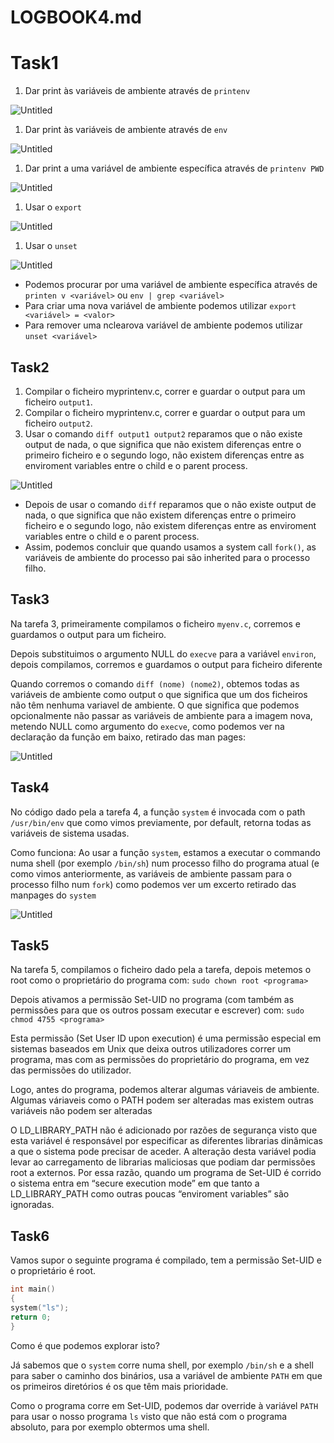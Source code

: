 # LOGBOOK4.md

# Task1

1. Dar print às variáveis de ambiente através de `printenv` 

![Untitled](images/logbook40.png)

1. Dar print às variáveis de ambiente através de  `env`

![Untitled](images/logbook41.png)

1. Dar print a uma variável de ambiente específica através de `printenv PWD`

![Untitled](images/logbook42.png)

1. Usar o `export` 

![Untitled](images/logbook43.png)

1. Usar o `unset`

![Untitled](images/logbook44.png)

- Podemos procurar por uma variável de ambiente específica através de `printen v <variável>` ou `env | grep <variável>`
- Para criar uma nova variável de ambiente podemos utilizar `export <variável> = <valor>`
- Para remover uma nclearova variável de ambiente podemos utilizar `unset <variável>`

## Task2

1. Compilar o ficheiro myprintenv.c, correr e guardar o output para um ficheiro `output1`. 
2. Compilar o ficheiro myprintenv.c, correr e guardar o output para um ficheiro `output2`. 
3. Usar o comando `diff output1 output2` reparamos que o não existe output de nada, o que significa que não existem diferenças entre o primeiro ficheiro e o segundo logo, não existem diferenças entre as enviroment variables entre o child e o parent process.  

![Untitled](images/logbook45.png)

- Depois de usar o comando `diff` reparamos que o não existe output de nada, o que significa que não existem diferenças entre o primeiro ficheiro e o segundo logo, não existem diferenças entre as enviroment variables entre o child e o parent process.
- Assim, podemos concluir que quando usamos a system call `fork()`, as variáveis de ambiente do processo pai são inherited para o processo filho.

 

## Task3

Na tarefa 3, primeiramente compilamos o ficheiro `myenv.c`, corremos e guardamos o output para um ficheiro.

Depois substituimos o argumento NULL do `execve` para a variável `environ`, depois compilamos, corremos e guardamos o output para ficheiro diferente

Quando corremos o comando `diff (nome) (nome2)`, obtemos todas as variáveis de ambiente como output o que significa que um dos ficheiros não têm nenhuma variavel de ambiente. O que significa que podemos opcionalmente não passar as variáveis de ambiente para a imagem nova, metendo NULL como argumento do `execve`, como podemos ver na declaração da função em baixo, retirado das man pages:

![Untitled](images/logbook46.png)

## Task4

No código dado pela a tarefa 4, a função `system` é invocada com o path `/usr/bin/env` que como vimos previamente, por default, retorna todas as variáveis de sistema usadas.

Como funciona: Ao usar a função `system`, estamos a executar o commando numa shell (por exemplo `/bin/sh`) num processo filho do programa atual (e como vimos anteriormente, as variáveis de ambiente passam para o processo filho num `fork`) como podemos ver um excerto retirado das manpages do `system`

![Untitled](images/logbook47.png)

## Task5

Na tarefa 5, compilamos o ficheiro dado pela a tarefa, depois metemos o root como o proprietário do programa com: `sudo chown root <programa>`

Depois ativamos a permissão Set-UID no programa (com também as permissões para que os outros possam executar e escrever) com: `sudo chmod 4755 <programa>`

Esta permissão (Set User ID upon execution) é uma permissão especial em sistemas baseados em Unix que deixa outros utilizadores correr um programa, mas com as permissões do proprietário do programa, em vez das permissões do utilizador.

Logo, antes do programa, podemos alterar algumas váriaveis de ambiente. Algumas váriaveis como o PATH podem ser alteradas mas existem outras variáveis não podem ser alteradas

O LD_LIBRARY_PATH não é adicionado por razões de segurança visto que esta variável é responsável por especificar as diferentes librarias dinâmicas a que o sistema pode precisar de aceder. A alteração desta variável podia levar ao carregamento de librarias maliciosas que podiam dar permissões root a externos. Por essa razão, quando um programa de Set-UID é corrido o sistema entra em “secure execution mode” em que tanto a LD_LIBRARY_PATH como outras poucas “enviroment variables” são ignoradas. 

## Task6

Vamos supor o seguinte programa é compilado, tem a permissão Set-UID e o proprietário é root.

```c
int main()
{
system("ls");
return 0;
}
```

Como é que podemos explorar isto?

Já sabemos que o `system` corre numa shell, por exemplo `/bin/sh` e a shell para saber o caminho dos binários, usa a variável de ambiente `PATH` em que os primeiros diretórios é os que têm mais prioridade. 

Como o programa corre em Set-UID, podemos dar override à variável `PATH` para usar o nosso programa `ls` visto que não está com o programa absoluto, para por exemplo obtermos uma shell.